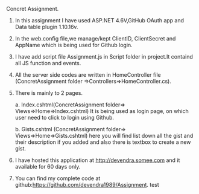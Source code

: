 Concret Assignment.

1. In this assignment I have used ASP.NET 4.6V,GitHub OAuth app and Data table plugin 1.10.16v.
2. In the web.config file,we manage/kept ClientID, ClientSecret and AppName which is being used for Github login.
3. I have add script file Assignment.js in Script folder in project.It containd all JS function and events.
3. All the server side codes are written in HomeController file (ConcretAssignment folder =>Controllers=>HomeController.cs).
4. There is  mainly to 2 pages.

     a. Index.cshtml(ConcretAssignment folder=> Views=>Home=>Index.cshtml) It is being used as login page, on which user need to                           click to login using Github.
     
     b. Gists.cshtml (ConcretAssignment folder=> Views=>Home=>Gists.cshtml)  here you will find list down all the gist and their                 description if  you added and also there is textbox to create a new gist.

5. I have hosted this application at http://devendra.somee.com and it available for 60 days only.
6. You can find my complete code at github:https://github.com/devendra1989/Assignment.
test
